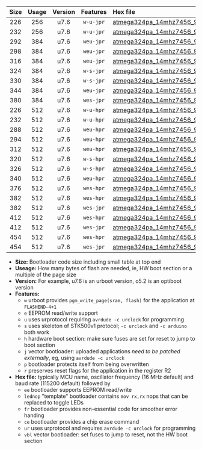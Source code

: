 |Size|Usage|Version|Features|Hex file|
|:-:|:-:|:-:|:-:|:--|
|226|256|u7.6|`w-u-jpr`|[atmega324pa_14mhz7456_9600bps_ur_vbl.hex](https://raw.githubusercontent.com/stefanrueger/urboot/main//atmega324pa_14mhz7456_9600bps_ur_vbl.hex)|
|232|256|u7.6|`w-u-jpr`|[atmega324pa_14mhz7456_9600bps_lednop_ur_vbl.hex](https://raw.githubusercontent.com/stefanrueger/urboot/main//atmega324pa_14mhz7456_9600bps_lednop_ur_vbl.hex)|
|292|384|u7.6|`weu-jpr`|[atmega324pa_14mhz7456_9600bps_ee_ur_vbl.hex](https://raw.githubusercontent.com/stefanrueger/urboot/main//atmega324pa_14mhz7456_9600bps_ee_ur_vbl.hex)|
|298|384|u7.6|`weu-jpr`|[atmega324pa_14mhz7456_9600bps_ee_lednop_ur_vbl.hex](https://raw.githubusercontent.com/stefanrueger/urboot/main//atmega324pa_14mhz7456_9600bps_ee_lednop_ur_vbl.hex)|
|316|384|u7.6|`weu-jpr`|[atmega324pa_14mhz7456_9600bps_ee_lednop_fr_ur_vbl.hex](https://raw.githubusercontent.com/stefanrueger/urboot/main//atmega324pa_14mhz7456_9600bps_ee_lednop_fr_ur_vbl.hex)|
|324|384|u7.6|`w-s-jpr`|[atmega324pa_14mhz7456_9600bps_vbl.hex](https://raw.githubusercontent.com/stefanrueger/urboot/main//atmega324pa_14mhz7456_9600bps_vbl.hex)|
|330|384|u7.6|`w-s-jpr`|[atmega324pa_14mhz7456_9600bps_lednop_vbl.hex](https://raw.githubusercontent.com/stefanrueger/urboot/main//atmega324pa_14mhz7456_9600bps_lednop_vbl.hex)|
|344|384|u7.6|`weu-jpr`|[atmega324pa_14mhz7456_9600bps_ee_lednop_fr_ce_ur_vbl.hex](https://raw.githubusercontent.com/stefanrueger/urboot/main//atmega324pa_14mhz7456_9600bps_ee_lednop_fr_ce_ur_vbl.hex)|
|380|384|u7.6|`wes-jpr`|[atmega324pa_14mhz7456_9600bps_ee_vbl.hex](https://raw.githubusercontent.com/stefanrueger/urboot/main//atmega324pa_14mhz7456_9600bps_ee_vbl.hex)|
|226|512|u7.6|`w-u-hpr`|[atmega324pa_14mhz7456_9600bps_ur.hex](https://raw.githubusercontent.com/stefanrueger/urboot/main//atmega324pa_14mhz7456_9600bps_ur.hex)|
|232|512|u7.6|`w-u-hpr`|[atmega324pa_14mhz7456_9600bps_lednop_ur.hex](https://raw.githubusercontent.com/stefanrueger/urboot/main//atmega324pa_14mhz7456_9600bps_lednop_ur.hex)|
|288|512|u7.6|`weu-hpr`|[atmega324pa_14mhz7456_9600bps_ee_ur.hex](https://raw.githubusercontent.com/stefanrueger/urboot/main//atmega324pa_14mhz7456_9600bps_ee_ur.hex)|
|294|512|u7.6|`weu-hpr`|[atmega324pa_14mhz7456_9600bps_ee_lednop_ur.hex](https://raw.githubusercontent.com/stefanrueger/urboot/main//atmega324pa_14mhz7456_9600bps_ee_lednop_ur.hex)|
|312|512|u7.6|`weu-hpr`|[atmega324pa_14mhz7456_9600bps_ee_lednop_fr_ur.hex](https://raw.githubusercontent.com/stefanrueger/urboot/main//atmega324pa_14mhz7456_9600bps_ee_lednop_fr_ur.hex)|
|320|512|u7.6|`w-s-hpr`|[atmega324pa_14mhz7456_9600bps.hex](https://raw.githubusercontent.com/stefanrueger/urboot/main//atmega324pa_14mhz7456_9600bps.hex)|
|326|512|u7.6|`w-s-hpr`|[atmega324pa_14mhz7456_9600bps_lednop.hex](https://raw.githubusercontent.com/stefanrueger/urboot/main//atmega324pa_14mhz7456_9600bps_lednop.hex)|
|340|512|u7.6|`weu-hpr`|[atmega324pa_14mhz7456_9600bps_ee_lednop_fr_ce_ur.hex](https://raw.githubusercontent.com/stefanrueger/urboot/main//atmega324pa_14mhz7456_9600bps_ee_lednop_fr_ce_ur.hex)|
|376|512|u7.6|`wes-hpr`|[atmega324pa_14mhz7456_9600bps_ee.hex](https://raw.githubusercontent.com/stefanrueger/urboot/main//atmega324pa_14mhz7456_9600bps_ee.hex)|
|382|512|u7.6|`wes-hpr`|[atmega324pa_14mhz7456_9600bps_ee_lednop.hex](https://raw.githubusercontent.com/stefanrueger/urboot/main//atmega324pa_14mhz7456_9600bps_ee_lednop.hex)|
|382|512|u7.6|`wes-jpr`|[atmega324pa_14mhz7456_9600bps_ee_lednop_vbl.hex](https://raw.githubusercontent.com/stefanrueger/urboot/main//atmega324pa_14mhz7456_9600bps_ee_lednop_vbl.hex)|
|412|512|u7.6|`wes-hpr`|[atmega324pa_14mhz7456_9600bps_ee_lednop_fr.hex](https://raw.githubusercontent.com/stefanrueger/urboot/main//atmega324pa_14mhz7456_9600bps_ee_lednop_fr.hex)|
|412|512|u7.6|`wes-jpr`|[atmega324pa_14mhz7456_9600bps_ee_lednop_fr_vbl.hex](https://raw.githubusercontent.com/stefanrueger/urboot/main//atmega324pa_14mhz7456_9600bps_ee_lednop_fr_vbl.hex)|
|454|512|u7.6|`wes-hpr`|[atmega324pa_14mhz7456_9600bps_ee_lednop_fr_ce.hex](https://raw.githubusercontent.com/stefanrueger/urboot/main//atmega324pa_14mhz7456_9600bps_ee_lednop_fr_ce.hex)|
|454|512|u7.6|`wes-jpr`|[atmega324pa_14mhz7456_9600bps_ee_lednop_fr_ce_vbl.hex](https://raw.githubusercontent.com/stefanrueger/urboot/main//atmega324pa_14mhz7456_9600bps_ee_lednop_fr_ce_vbl.hex)|

- **Size:** Bootloader code size including small table at top end
- **Useage:** How many bytes of flash are needed, ie, HW boot section or a multiple of the page size
- **Version:** For example, u7.6 is an urboot version, o5.2 is an optiboot version
- **Features:**
  + `w` urboot provides `pgm_write_page(sram, flash)` for the application at `FLASHEND-4+1`
  + `e` EEPROM read/write support
  + `u` uses urprotocol requiring `avrdude -c urclock` for programming
  + `s` uses skeleton of STK500v1 protocol; `-c urclock` and `-c arduino` both work
  + `h` hardware boot section: make sure fuses are set for reset to jump to boot section
  + `j` vector bootloader: uploaded applications *need to be patched externally*, eg, using `avrdude -c urclock`
  + `p` bootloader protects itself from being overwritten
  + `r` preserves reset flags for the application in the register R2
- **Hex file:** typically MCU name, oscillator frequency (16 MHz default) and baud rate (115200 default) followed by
  + `ee` bootloader supports EEPROM read/write
  + `lednop` "template" bootloader contains `mov rx,rx` nops that can be replaced to toggle LEDs
  + `fr` bootloader provides non-essential code for smoother error handing
  + `ce` bootloader provides a chip erase command
  + `ur` uses urprotocol and requires `avrdude -c urclock` for programming
  + `vbl` vector bootloader: set fuses to jump to reset, not the HW boot section
